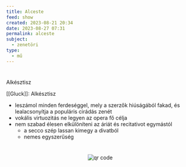 ```yaml
---
title: Alceste
feed: show
created: 2023-08-21 20:34
date: 2023-08-27 07:31
permalink: alceste
subject:
  - zenetöri
type:
  - mű
---
```

#
Alkésztisz

[[Gluck]]: Alkésztisz
- leszámol minden ferdeséggel, mely a szerzők hiúságából fakad, és lealacsonyítja a populáris cirádás zenét
- vokális virtuozitás ne legyen az opera fő célja
- nem szabad élesen elkülöníteni az áriát és recitativot egymástól
	- a secco szép lassan kimegy a divatból
	- nemes egyszerűség



#
<p style="text-align: center;"><img src="https://chart.googleapis.com/chart?cht=qr&chl=https://notes.andrasdenes.com/gluck-alceste&chs=180x180&choe=UTF-8&chld=L|2" alt="qr code"></p>

